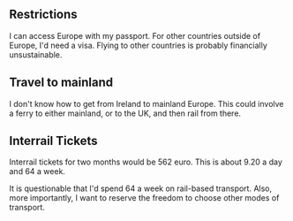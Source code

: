 ## Restrictions

I can access Europe with my passport. For other countries outside of Europe, I'd need a visa. Flying to other countries is probably financially unsustainable.

## Travel to mainland

I don't know how to get from Ireland to mainland Europe. This could involve a ferry to either mainland, or to the UK, and then rail from there.

## Interrail Tickets

Interrail tickets for two months would be 562 euro. This is about 9.20 a day and 64 a week.

It is questionable that I'd spend 64 a week on rail-based transport. Also, more importantly, I want to reserve the freedom to choose other modes of transport.

